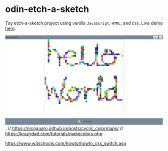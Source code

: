 # odin-etch-a-sketch
Toy etch-a-sketch project using vanilla `JavaScript`, `HTML`, and `CSS`. Live demo [hero](#). 

![Sample](./images/sample.png).
// https://nicoguaro.github.io/posts/cyclic_colormaps/
// https://krazydad.com/tutorials/makecolors.php

https://www.w3schools.com/howto/howto_css_switch.asp